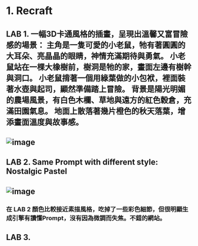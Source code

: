 # 1. Recraft

## LAB 1. 一幅3D卡通風格的插畫，呈現出溫馨又富冒險感的場景： 主角是一隻可愛的小老鼠，牠有著圓圓的大耳朵、亮晶晶的眼睛，神情充滿期待與勇氣。 小老鼠站在一棵大橡樹前，樹洞是牠的家，畫面左邊有樹幹與洞口。 小老鼠揹著一個用綠葉做的小包袱，裡面裝著水壺與起司，顯然準備踏上冒險。 背景是陽光明媚的農場風景，有白色木欄、草地與遠方的紅色穀倉，充滿田園氣息。 地面上散落著幾片橙色的秋天落葉，增添畫面溫度與故事感。

## ![image](https://github.com/user-attachments/assets/5061684d-da4d-4055-8238-c7d25dc24d30)


## LAB 2. Same Prompt with different style: Nostalgic Pastel

## ![image](https://github.com/user-attachments/assets/692138fd-e132-4296-a202-439f6af7c256)

### 在 LAB 2 顏色比較接近素描風格，吃掉了一些彩色細節，但很明顯生成引擎有讀懂Prompt，沒有因為微調而失焦。不錯的網站。

## LAB 3. 


